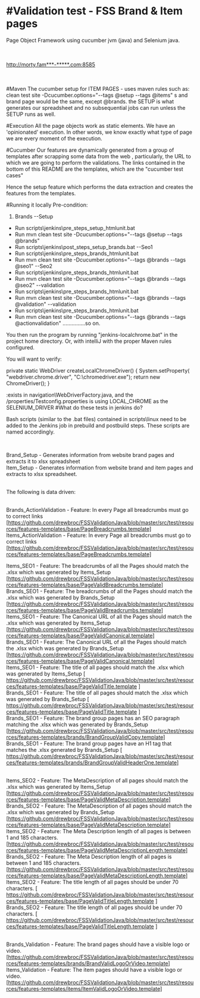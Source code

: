 #Validation test - FSS Brand & Item pages
=====================

Page Object Framework using cucumber jvm (java) and Selenium java.<br><br><br>

http://morty.fam***-*****.com:8585<br><br><br>

#Maven
The cucumber setup for ITEM PAGES - uses maven rules such as:   clean test site -Dcucumber.options="--tags @setup --tags @items" s and brand page would be the same, except @brands.  the SETUP is what generates our spreadsheet and no subsequential jobs can run unless the SETUP runs as well.

#Execution
All the page objects work as static elements. We have an 'opinionated' execution. In other words, we know exactly what type of page we are every moment of the execution.

#Cucumber
Our features are dynamically generated from a group of templates after scrapping some data from the web , particularly, the URL to which we are going to perform the validations. The links contained in the bottom of this README are the templates, which are the "cucumber test cases"

Hence the setup feature which performs the data extraction and creates the features from the templates.

#Running it locally
Pre-condition: 

1. Brands
--Setup
- Run scripts\jenkins\pre_steps_setup_htmlunit.bat
- Run mvn clean test site -Dcucumber.options="--tags @setup --tags @brands"
- Run scripts\jenkins\post_steps_setup_brands.bat
--Seo1
- Run scripts\jenkins\pre_steps_brands_htmlunit.bat
- Run mvn clean test site -Dcucumber.options="--tags @brands --tags @seo1"
--Seo2
- Run scripts\jenkins\pre_steps_brands_htmlunit.bat
- Run mvn clean test site -Dcucumber.options="--tags @brands --tags @seo2"
--validation
- Run scripts\jenkins\pre_steps_brands_htmlunit.bat
- Run mvn clean test site -Dcucumber.options="--tags @brands --tags @validation"
--validation
- Run scripts\jenkins\pre_steps_brands_htmlunit.bat
- Run mvn clean test site -Dcucumber.options="--tags @brands --tags @actionvalidation"
...............so on.

You then run the program by running "jenkins-localchrome.bat"  in the project home directory.  Or, with intelliJ with the proper Maven rules configured.  

You will want to verify: 

  private static WebDriver createLocalChromeDriver() {
        System.setProperty(
                "webdriver.chrome.driver",
                "C:\\chromedriver.exe");
        return new ChromeDriver();
    }
    
:exists in navigation\WebDriverFactory.java, and the /properties/Testconfig.properties is using LOCAL_CHROME as the SELENIUM_DRIVER
#What do these tests in jenkins do?

Bash scripts (similar to the .bat files) contained in scripts\linux need to be added to the Jenkins job in prebuild and postbuild steps. These scripts are named accordingly.

<br>

Brand_Setup - Generates information from website brand pages and extracts it to xlsx spreadsheet <br>
Item_Setup - Generates information from website brand and item pages and extracts to xlsx spreadsheet. <br><br>

The following is data driven:<br><br>

Brands_ActionValidation - Feature: In every Page all breadcrumbs must go to correct links  [https://github.com/drewbroc/FSSValidationJava/blob/master/src/test/resources/features-templates/base/PageBreadcrumbs.template]<br>
Items_ActionValidation - Feature: In every Page all breadcrumbs must go to correct links  [https://github.com/drewbroc/FSSValidationJava/blob/master/src/test/resources/features-templates/base/PageBreadcrumbs.template]<br>

Items_SEO1 - Feature: The breadcrumbs of all the Pages should match the .xlsx which was generated by Items_Setup [https://github.com/drewbroc/FSSValidationJava/blob/master/src/test/resources/features-templates/base/PageValidBreadcrumbs.template]<br>
Brands_SEO1 - Feature: The breadcrumbs of all the Pages should match the .xlsx which was generated by Brands_Setup [https://github.com/drewbroc/FSSValidationJava/blob/master/src/test/resources/features-templates/base/PageValidBreadcrumbs.template]<br>
Items_SEO1 - Feature: The Canonical URL of all the Pages should match the .xlsx which was generated by Items_Setup [https://github.com/drewbroc/FSSValidationJava/blob/master/src/test/resources/features-templates/base/PageValidCanonical.template]<br>
Brands_SEO1 - Feature: The Canonical URL of all the Pages should match the .xlsx which was generated by Brands_Setup [https://github.com/drewbroc/FSSValidationJava/blob/master/src/test/resources/features-templates/base/PageValidCanonical.template]<br>
Items_SEO1 - Feature: The title of all pages should match the .xlsx which was generated by Items_Setup [ https://github.com/drewbroc/FSSValidationJava/blob/master/src/test/resources/features-templates/base/PageValidTitle.template ]<br>
Brands_SEO1 - Feature: The title of all pages should match the .xlsx which was generated by Brands_Setup [ https://github.com/drewbroc/FSSValidationJava/blob/master/src/test/resources/features-templates/base/PageValidTitle.template ]<br>
Brands_SEO1 - Feature: The brand group pages has an SEO paragraph matching the .xlsx which was generated by Brands_Setup [https://github.com/drewbroc/FSSValidationJava/blob/master/src/test/resources/features-templates/brands/BrandGroupValidCopy.template]<br>
Brands_SEO1 - Feature: The brand group pages have an H1 tag that matches the .xlsx generated by Brands_Setup [ https://github.com/drewbroc/FSSValidationJava/blob/master/src/test/resources/features-templates/brands/BrandGroupValidHeaderOne.template]<br><br>

Items_SEO2 - Feature: The MetaDescription of all pages should match the .xlsx which was generated by Items_Setup [https://github.com/drewbroc/FSSValidationJava/blob/master/src/test/resources/features-templates/base/PageValidMetaDescription.template]<br>
Brands_SEO2 - Feature: The MetaDescription of all pages should match the .xlsx which was generated by Brands_Setup [https://github.com/drewbroc/FSSValidationJava/blob/master/src/test/resources/features-templates/base/PageValidMetaDescription.template]<br>
Items_SEO2 - Feature: The Meta Description length of all pages is between 1 and 185 characters. [https://github.com/drewbroc/FSSValidationJava/blob/master/src/test/resources/features-templates/base/PageValidMetaDescriptionLength.template]<br>
Brands_SEO2 - Feature: The Meta Description length of all pages is between 1 and 185 characters. [https://github.com/drewbroc/FSSValidationJava/blob/master/src/test/resources/features-templates/base/PageValidMetaDescriptionLength.template]<br>
Items_SEO2 - Feature:  The title length of all pages should be under 70 characters. [ https://github.com/drewbroc/FSSValidationJava/blob/master/src/test/resources/features-templates/base/PageValidTitleLength.template ]<br>
Brands_SEO2 - Feature:  The title length of all pages should be under 70 characters. [ https://github.com/drewbroc/FSSValidationJava/blob/master/src/test/resources/features-templates/base/PageValidTitleLength.template ]<br><br>


Brands_Validation - Feature: The brand pages should have a visible logo or video.<br> [https://github.com/drewbroc/FSSValidationJava/blob/master/src/test/resources/features-templates/brands/BrandValidLogoOrVideo.template]<br>
Items_Validation - Feature: The item pages should have a visible logo or video. [https://github.com/drewbroc/FSSValidationJava/blob/master/src/test/resources/features-templates/items/ItemValidLogoOrVideo.template]
<br>



